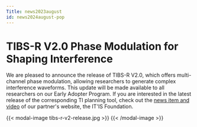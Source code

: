 ```yaml
---
Title: news2023august
id: news2024august-pop
---
```

# TIBS-R V2.0 Phase Modulation for Shaping Interference

We are pleased to announce the release of TIBS-R V2.0, which offers multi-channel phase modulation, allowing researchers to generate complex interference waveforms. This update will be made available to all researchers on our Early Adopter Program. If you are interested in the latest release of the corresponding TI planning tool, check out the [news item and video](https://itis.swiss/s/news-events/news/news/2023/tip-v2-0-multichannel-and-phase-modulation-ti) of our partner's website, the IT'IS Foundation.

{{< modal-image tibs-r-v2-release.jpg >}} {{< /modal-image >}}
